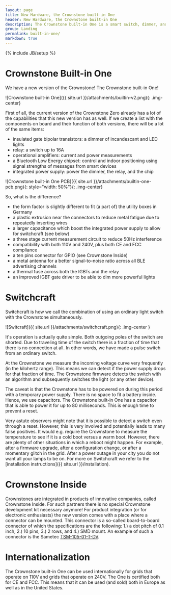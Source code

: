 ```yaml
---
layout: page
title: New Hardware, the Crownstone built-in One
header: New Hardware, the Crownstone built-in One
description: The Crownstone built-in One is a smart switch, dimmer, and positioning system in one. The One contains improvements on the Zero with respect to form factor, switchcraft, antenna design, and dimming.
group: Landing
permalink: built-in-one/
markdown: true
---
```


{% include JB/setup %}

# Crownstone Built-in One

We have a new version of the Crownstone! The Crownstone built-in One! 

![Crownstone built-in One]({{ site.url }}/attachments/builtin-v2.png){: .img-center}

First of all, the current version of the Crownstone Zero already has a lot of the capabilities that this new version 
has as well. If we create a list with the components on board and their function of both versions, there will be a 
lot of the same items:

* insulated gate bipolar transistors: a dimmer of incandescant and LED lights
* relay: a switch up to 16A 
* operational amplifiers: current and power measurements
* a Bluetooth Low Energy chipset: control and indoor positioning using signal strengths of messages from smart devices
* integrated power supply: power the dimmer, the relay, and the chip

![Crownstone built-in One PCB]({{ site.url }}/attachments/builtin-one-pcb.png){: style="width: 50%"}{: .img-center}

So, what is the difference? 

* the form factor is slightly different to fit (a part of) the utility boxes in Germany
* a plastic extrusion near the connectors to reduce metal fatigue due to repeatedly inserting wires
* a larger capacitance which boost the integrated power supply to allow for switchcraft (see below)
* a three stage current measurement circuit to reduce 50Hz interference
* compatibility with both 110V and 240V, plus both CE and FCC compliance
* a ten pins connector for GPIO (see Crownstone Inside)
* a metal antenna for a better signal-to-noise ratio across all BLE advertising channels
* a thermal fuse across both the IGBTs and the relay
* an improved IGBT gate driver to be able to dim more powerful lights

# Switchcraft

Switchcraft is how we call the combination of using an ordinary light switch with the Crownstone simultaneously. 

![Switcraft]({{ site.url }}/attachments/switchcraft.png){: .img-center }

It's operation is actually quite simple. Both outgoing poles of the switch are shorted. Due to traveling time of the
switch there is a fraction of time that there is no connection at all. In other words, we have made a pulse switch
from an ordinary switch. 

At the Crownstone we measure the incoming voltage curve very frequently (in the kilohertz range). This means we can
detect if the power supply drops for that fraction of time. The Crownstone firmware detects the switch with an
algorithm and subsequently switches the light (or any other device).

The caveat is that the Crownstone has to be powered on during this period with a temporary power supply. There is no
space to fit a battery inside. Hence, we use capacitors. The Crownstone built-in One has a capacitor that is able to
power it for up to 80 milliseconds. This is enough time to prevent a reset. 

Very astute observers might note that it is possible to detect a switch even through a reset. However, this is very
involved and potentially leads to many false positives. It would e.g. require the Crownstone to measure the 
temperature to see if it is a cold boot versus a warm boot. However, there are plenty of other situations in which a
reboot might happen. For example, after a firmware upgrade, after a configuration change, or after a momentary glitch
in the grid. After a power outage in your city you do not want all your lamps to be on. For more on Switchcraft we
refer to the [installation instructions]({{ site.url }}/installation).

# Crownstone Inside 

Crownstones are integrated in products of innovative companies, called Crownstone Inside. For such partners there is no special Crownstone
development kit necessary anymore!
For product integration (or for electronic 
enthusiasts) the new version comes with a place where a connector can be mounted. 
This connector is a so-called board-to-board connector of which the specifications are the following:
1.) a dot pitch of 0.1 inch, 2.) 10 pins, 3.) 2 rows, and 4.) SMD mount. An example of such a connector is the Sametec
[TSM-105-01-T-DV](https://nl.farnell.com/samtec/tsm-105-01-t-dv/connector-header-10pos-2row-2/dp/2578718).


# Internationalization

The Crownstone built-in One can be used internationally for grids that operate on 110V and grids that operate on
240V. The One is certified both for CE and FCC. This means that it can be used (and sold) both 
in Europe as well as in the United States.



